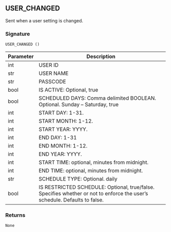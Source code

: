 ## USER\_CHANGED

Sent when a user setting is changed.


### Signature

`USER_CHANGED ()`


| Parameter | Description |
| --- | --- |
| int | USER ID |
| str | USER NAME |
| str | PASSCODE |
| bool | IS ACTIVE: Optional, true|false. A user can be enabled or disabled without affecting schedule. Defaults to true. |
|bool | SCHEDULED DAYS: Comma delimited BOOLEAN. Optional. Sunday – Saturday, true|false. Defaults all true. |
| int | START DAY:  1-31. |
| int | START MONTH: 1-12. |
| int | START YEAR:  YYYY. |
| int | END DAY: 1-31 |
| int | END MONTH:  1-12. |
| int | END YEAR:  YYYY. |
| int | START TIME:  optional, minutes from midnight. |
| int | END TIME: optional, minutes from midnight. |
| str | SCHEDULE TYPE: Optional. daily|date range. A daily schedule will specify `SCHEDULED_DAYS`. A `date_range` will specify a start date and an end date. Both schedule types may be restricted to a `START_TIME` and `END_TIME`. Defaults to daily. |
| bool | IS RESTRICTED SCHEDULE: Optional, true/false. Specifies whether or not to enforce the user’s schedule. Defaults to false. |


### Returns

`None`
